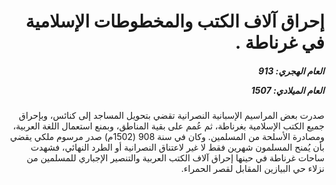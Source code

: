 <h1 dir="rtl">إحراق آلاف الكتب والمخطوطات الإسلامية في غرناطة .</h1>

<h5 dir="rtl">العام الهجري:  913

العام الميلادي: 1507

</h5>

<p dir="rtl">صدرت بعض المراسيم الإسبانية النصرانية تقضي بتحويل المساجد إلى كنائس، وبإحراق جميع الكتب الإسلامية بغرناطة، ثم عُمم على بقية المناطق، وبمنع استعمال اللغة العربية، ومصادرة الأسلحة من المسلمين. وكان في سنة 908 (1502م) صدر مرسوم ملكي يقضي بأن يُمنح المسلمون شهرين فقط لا غير لاعتناق النصرانية أو الطرد النهائي، فشهدت ساحات غرناطة في حينها إحراق آلاف الكتب العربية والتنصير الإجباري للمسلمين من نزلاء حي البيازين المقابل لقصر الحمراء.</p></br>
